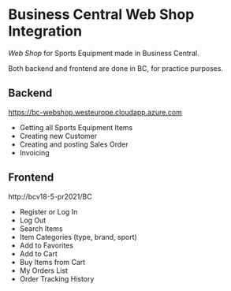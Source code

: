 # Business Central Web Shop Integration

*Web Shop* for Sports Equipment made in Business Central. 

Both backend and frontend are done in BC, for practice purposes.

## Backend
https://bc-webshop.westeurope.cloudapp.azure.com
  - Getting all Sports Equipment Items
  - Creating new Customer
  - Creating and posting Sales Order
  - Invoicing

## Frontend
http://bcv18-5-pr2021/BC
  - Register or Log In
  - Log Out
  - Search Items
  - Item Categories (type, brand, sport)
  - Add to Favorites
  - Add to Cart 
  - Buy Items from Cart
  - My Orders List
  - Order Tracking History
